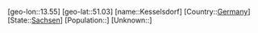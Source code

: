 ﻿---
location: [51.03,13.55]
type: City
tags:
- geo/City


SpocWebEntityId: 31396
isDeleted: false
confidential: public

---
[geo-lon::13.55]
[geo-lat::51.03]
[name::Kesselsdorf]
[Country::[Germany](geo/Continent/Europe/Germany.md)]
[State::[Sachsen](geo/Continent/Europe/Germany/Sachsen.md)]
[Population::]
[Unknown::]

